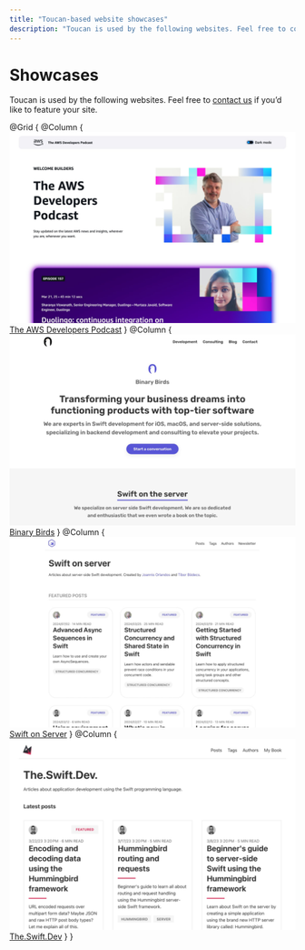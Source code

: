 ```yaml
---
title: "Toucan-based website showcases"
description: "Toucan is used by the following websites. Feel free to contact us if you’d like to feature your site."
---
```



# Showcases

Toucan is used by the following websites. Feel free to [contact us](/contact/) if you’d like to feature your site.

@Grid {
    @Column {
        [
            ![The AWS Developers Podcast](./assets/the-aws-developers-podcast.jpg)
        ](https://developers.podcast.go-aws.com/web/index.html)
        [The AWS Developers Podcast](https://developers.podcast.go-aws.com/web/index.html)
    }
    @Column {
        [
            ![Binary Birds](./assets/binarybirds.jpg)
        ](https://binarybirds.com/)
        [Binary Birds](https://binarybirds.com/)
    }
    @Column {
        [
            ![Swift on Server](./assets/swiftonserver.jpg)
        ](https://swiftonserver.com/)
        [Swift on Server](https://swiftonserver.com/)
    }
    @Column {
        [
            ![The.Swift.Dev](./assets/theswiftdev.jpg)
        ](https://theswiftdev.com/)
        [The.Swift.Dev](https://theswiftdev.com/)
    }
}
